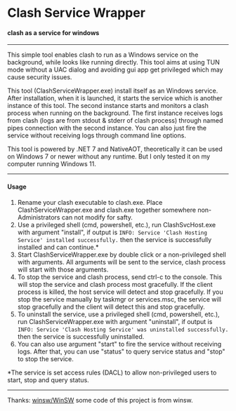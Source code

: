 # Clash Service Wrapper

#### clash as a service for windows

---

This simple tool enables clash to run as a Windows service on the background, while looks like running directly. This tool aims at using TUN mode without a UAC dialog and avoiding gui app get privileged which may cause security issues.

This tool (ClashServiceWrapper.exe) install itself as an Windows service. After installation, when it is launched, it starts the service which is another instance of this tool. The second instance starts and monitors a clash process when running on the background. The first instance receives logs from clash (logs are from stdout & stderr of clash process) through named pipes connection with the second instance. You can also just fire the service without receiving logs through command line options.

This tool is powered by .NET 7 and NativeAOT, theoretically it can be used on Windows 7 or newer without any runtime. But I only tested it on my computer running Windows 11.

---

#### Usage

1. Rename your clash executable to clash.exe. Place ClashServiceWrapper.exe and clash.exe together somewhere non-Administrators can not modify for safty.
2. Use a privileged shell (cmd, powershell, etc.), run ClashSvcHost.exe with argument "install", if output is `INFO: Service 'Clash Hosting Service' installed successfully.` then the service is successfully installed and can continue.*
3. Start ClashServiceWrapper.exe by double click or a non-privileged shell with arguments. All arguments will be sent to the service, clash process will start with those arguments.
4. To stop the service and clash process, send ctrl-c to the console. This will stop the service and clash process most gracefully. If the client process is killed, the host service will detect and stop gracefully. If you stop the service manually by taskmgr or services.msc, the service will stop gracefully and the client will detect this and stop gracefully.
5. To uninstall the service, use a privileged shell (cmd, powershell, etc.), run ClashServiceWrapper.exe with argument "uninstall", if output is `INFO: Service 'Clash Hosting Service' was uninstalled successfully.` then the service is successfully uninstalled.
6. You can also use argument "start" to fire the service without receiving logs. After that, you can use "status" to query service status and "stop" to stop the service.

 *The service is set access rules (DACL) to allow non-privileged users to start, stop and query status.

---

Thanks:
[winsw/WinSW](https://github.com/winsw/WinSW) some code of this project is from winsw.
